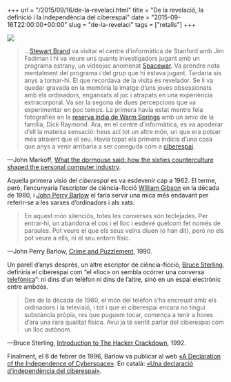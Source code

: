 +++
url = "/2015/09/16/de-la-revelaci.html"
title = "De la revelació, la definició i la independència del ciberespai"
date = "2015-09-16T22:00:00+00:00"
slug = "de-la-revelaci"
tags = ["retalls"]
+++

<a title="See page for author [Public domain], via Wikimedia Commons" href="http://commons.wikimedia.org/wiki/File%3AAdolphe_Bitard_-_T%C3%A9l%C3%A9phone.jpg"><img src="http://upload.wikimedia.org/wikipedia/commons/1/12/Adolphe_Bitard_-_T%C3%A9l%C3%A9phone.jpg" class="img-responsive"></a>

> …[Stewart Brand](https://en.wikipedia.org/wiki/Stewart_Brand) va visitar el centre d’informàtica de Stanford amb Jim Fadiman i hi va veure uns quants investigadors jugant amb un programa estrany, un videojoc anomenat [Spacewar](https://en.wikipedia.org/wiki/Spacewar_%28video_game%29). Va prendre nota mentalment del programa i del grup que hi estava jugant. Tardaria sis anys a tornar-hi.
El que recordava de la visita és revelador. Se li va quedar gravada en la memòria la imatge d’uns joves obsessionats amb els ordinadors, enganxats al joc i atrapats en una experiència extracorporal. Va ser la segona de dues percepcions que va experimentar en poc temps. La primera havia estat mentre feia fotografies en la [reserva índia de Warm Springs](https://en.wikipedia.org/wiki/Warm_Springs_Indian_Reservation) amb un amic de la família, Dick Raymond. Ara, en el centre d’informàtica, es va apoderar d’ell la mateixa sensació: heus ací tot un altre món, un que era potser més atraient que el seu. Havia topat els primers indicis d’una cosa que anys a venir arribaria a ser coneguda com a [ciberespai](http://en.wikipedia.org/wiki/Cyberspace).

—John Markoff, [What the dormouse said: how the sixties counterculture shaped the personal computer industry](http://en.wikipedia.org/wiki/What_the_Dormouse_Said).

Aquella primera visió del *ciberespai* es va esdevenir cap a 1962. El terme, però, l’encunyaria l’escriptor de ciència-ficció [William Gibson](https://en.wikipedia.org/wiki/William_Gibson) en la dècada de 1980, i [John Perry Barlow](https://en.wikipedia.org/wiki/John_Perry_Barlow) el faria servir una mica més endavant per referir-se a les xarxes d’ordinadors i als xats:

> En aquest món silenciós, totes les converses són teclejades. Per entrar-hi, un abandona el cos i el lloc i esdevé quelcom fet només de paraules. Pot veure el que els seus veïns diuen (o han dit), però no els pot veure a ells, ni el seu entorn físic.

—John Perry Barlow, [Crime and Puzzlement](https://w2.eff.org/Misc/Publications/John_Perry_Barlow/HTML/crime_and_puzzlement_1.html), 1990.

Un parell d’anys després, un altre escriptor de ciència-ficció, [Bruce Sterling](https://en.wikipedia.org/wiki/Bruce_Sterling), definiria el ciberespai com “el «lloc» on sembla ocórrer una conversa [telefònica](/2013/04/25/internet-s-com.html)”: ni dins d’un telèfon ni dins de l’altre, sinó en un espai electrònic entre ambdós.

> Des de la dècada de 1960, el món del telèfon s’ha encreuat amb els ordinadors i la televisió, i tot i que el ciberespai encara no tingui substància pròpia, res que puguem tocar, comença a tenir a hores d’ara una rara qualitat física. Avui ja té sentit parlar del ciberespai com un lloc autònom.

—Bruce Sterling, [Introduction to The Hacker Crackdown](https://en.wikipedia.org/wiki/The_Hacker_Crackdown), 1992.

Finalment, el 8 de febrer de 1996, Barlow va publicar al web [«A Declaration of the Independence of Cyberspace»](https://en.wikipedia.org/wiki/A_Declaration_of_the_Independence_of_Cyberspace). En català: [«Una declaració d’independència del ciberespai»](https://ca.wikipedia.org/wiki/Una_declaraci%C3%B3_d'independ%C3%A8ncia_del_ciberespai).

